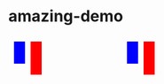 # amazing-demo

<svg width="200" height="100">
  <rect x="10" y="10" width="20" height="40" fill="blue"></rect>
  <rect x="40" y="10" width="20" height="60" fill="red"></rect>
</svg>

<img src="data:image/svg+xml;utf8,%3Csvg%20width%3D%22200%22%20height%3D%22100%22%20xmlns%3D%22http%3A//www.w3.org/2000/svg%22%3E%3Crect%20x%3D%2210%22%20y%3D%2210%22%20width%3D%2220%22%20height%3D%2240%22%20fill%3D%22blue%22/%3E%3Crect%20x%3D%2240%22%20y%3D%2210%22%20width%3D%2220%22%20height%3D%2260%22%20fill%3D%22red%22/%3E%3C/svg%3E" alt="Bar Chart" />
